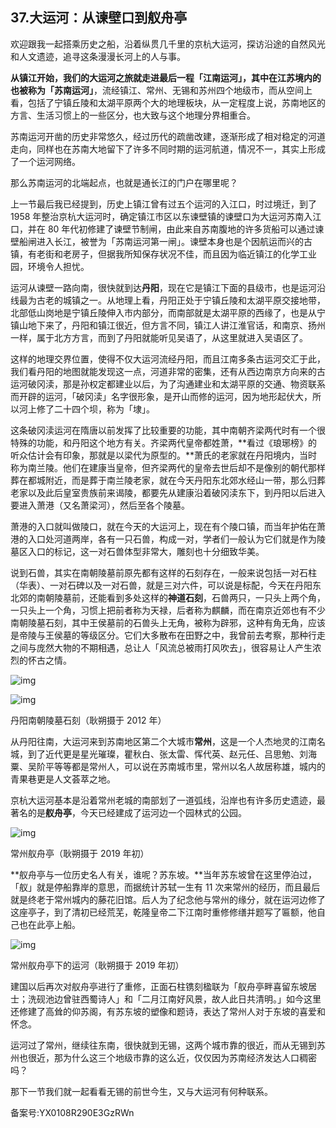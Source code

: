 ## 37.大运河：从谏壁口到舣舟亭
欢迎跟我一起搭乘历史之船，沿着纵贯几千里的京杭大运河，探访沿途的自然风光和人文遗迹，追寻这条漫漫长河上的人与事。


**从镇江开始，我们的大运河之旅就走进最后一程「江南运河」，其中在江苏境内的也被称为「苏南运河」**，流经镇江、常州、无锡和苏州四个地级市，而从空间上看，包括了宁镇丘陵和太湖平原两个大的地理板块，从一定程度上说，苏南地区的方言、生活习惯上的一些区分，也大致与这个地理分界相重合。


苏南运河开凿的历史非常悠久，经过历代的疏凿改建，逐渐形成了相对稳定的河道走向，同样也在苏南大地留下了许多不同时期的运河航道，情况不一，其实上形成了一个运河网络。


那么苏南运河的北端起点，也就是通长江的门户在哪里呢？


上一节最后我已经提到，历史上镇江曾有过五个运河的入江口，时过境迁，到了 1958 年整治京杭大运河时，确定镇江市区以东谏壁镇的谏壁口为大运河苏南入江口，并在 80 年代初修建了谏壁节制闸，由此来自苏南腹地的许多货船可以通过谏壁船闸进入长江，被誉为「苏南运河第一闸」。谏壁本身也是个因航运而兴的古镇，有老街和老房子，但据我所知保存状况不佳，而且因为临近镇江的化学工业园，环境令人担忧。


运河从谏壁一路向南，很快就到达**丹阳**，现在它是镇江下面的县级市，也是运河沿线最为古老的城镇之一。从地理上看，丹阳正处于宁镇丘陵和太湖平原交接地带，北部低山岗地是宁镇丘陵伸入市内部分，而南部就是太湖平原的西缘了，也是从宁镇山地下来了，丹阳和镇江很近，但方言不同，镇江人讲江淮官话，和南京、扬州一样，属于北方方言，而到了丹阳就能听见吴语了，从这里就进入吴语区了。


这样的地理交界位置，使得不仅大运河流经丹阳，而且江南多条古运河交汇于此，我们看丹阳的地图就能发现这一点，河道非常的密集，还有从西边南京方向来的古运河破冈渎，那是孙权定都建业以后，为了沟通建业和太湖平原的交通、物资联系而开辟的运河，「破冈渎」名字很形象，是开山而修的运河，因为地形起伏大，所以河上修了二十四个坝，称为「埭」。


这条破冈渎运河在隋唐以前发挥了比较重要的功能，其中南朝齐梁两代时有一个很特殊的功能，和丹阳这个地方有关。齐梁两代皇帝都姓萧，**看过《琅琊榜》的听众估计会有印象，那就是以梁代为原型的。**萧氏的老家就在丹阳境内，当时称为南兰陵。他们在建康当皇帝，但齐梁两代的皇帝去世后却不是像别的朝代那样葬在都城附近，而是葬于南兰陵老家，就在今天丹阳东北郊水经山一带，那么归葬老家以及此后皇室贵族前来谒陵，都要先从建康沿着破冈渎东下，到丹阳以后进入要进入萧港（又名萧梁河），然后至各个陵墓。


萧港的入口就叫做陵口，就在今天的大运河上，现在有个陵口镇，而当年护佑在萧港的入口处河道两岸，各有一只石兽，构成一对，学者们一般认为它们就是作为陵墓区入口的标记，这一对石兽体型非常大，雕刻也十分细致华美。


说到石兽，其实在南朝陵墓前原先都有这样的石刻存在，一般来说包括一对石柱（华表）、一对石碑以及一对石兽，就是三对六件，可以说是标配，今天在丹阳东北郊的南朝陵墓前，还能看到多处这样的**神道石刻**，石兽两只，一只头上两个角，一只头上一个角，习惯上把前者称为天禄，后者称为麒麟，而在南京近郊也有不少南朝陵墓石刻，其中王侯墓前的石兽头上无角，被称为辟邪，这种有角无角，应该是帝陵与王侯墓的等级区分。它们大多散布在田野之中，我曾前去考察，那种行走之间与庞然大物的不期相遇，总让人「风流总被雨打风吹去」，很容易让人产生浓烈的怀古之情。


![img](https://pic4.zhimg.com/v2-b99f721fb41e217886bc7cf2d02e363e.webp)

![img](https://pic3.zhimg.com/v2-f4ce6a34a4ff2a77215580bd6846c2c4.webp)

丹阳南朝陵墓石刻（耿朔摄于 2012 年）


从丹阳往南，大运河来到苏南地区第二个大城市**常州**，这是一个人杰地灵的江南名城，到了近代更是星光璀璨，瞿秋白、张太雷、恽代英、赵元任、吕思勉、刘海粟、吴阶平等等都是常州人，可以说在苏南城市里，常州以名人故居称雄，城内的青果巷更是人文荟萃之地。   


京杭大运河基本是沿着常州老城的南部划了一道弧线，沿岸也有许多历史遗迹，最著名的是**舣舟亭**，今天已经建成了运河边一个园林式的公园。


![img](https://pic3.zhimg.com/v2-76c31f9900fcff746c87505268a4490b.webp)

常州舣舟亭（耿朔摄于 2019 年初）


**舣舟亭与一位历史名人有关，谁呢？苏东坡。**当年苏东坡曾在这里停泊过，「舣」就是停船靠岸的意思，而据统计苏轼一生有 11 次来常州的经历，而且最后就是终老于常州城内的藤花旧馆。后人为了纪念他与常州的缘分，就在运河边修了这座亭子，到了清初已经荒芜，乾隆皇帝二下江南时重修修缮并题写了匾额，他自己也在此亭上船。


![img](https://pic1.zhimg.com/v2-18a4b8a916bdcffa5fcf5718aab845a4.webp)

常州舣舟亭下的运河（耿朔摄于 2019 年初）


建国以后再次对舣舟亭进行了重修，正面石柱镌刻楹联为「舣舟亭畔喜留东坡居士；洗砚池边曾驻西蜀诗人」和「二月江南好风景，故人此日共清明。」如今这里还修建了高耸的仰苏阁，有苏东坡的塑像和题诗，表达了常州人对于东坡的喜爱和怀念。


运河过了常州，继续往东南，很快就到无锡，这两个城市靠的很近，而从无锡到苏州也很近，那为什么这三个地级市靠的这么近，仅仅因为苏南经济发达人口稠密吗？


那下一节我们就一起看看无锡的前世今生，又与大运河有何种联系。


备案号:YX0108R290E3GzRWn

